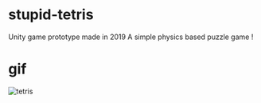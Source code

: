 # stupid-tetris
Unity game prototype made in 2019
A simple physics based puzzle game !

# gif
![tetris](https://user-images.githubusercontent.com/31723113/116433041-6c6b9180-a849-11eb-968e-7abbd26f954e.gif)
